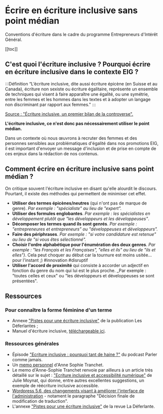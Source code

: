 # Écrire en écriture inclusive sans point médian

Conventions d'écriture dans le cadre du programme Entrepreneurs d'Intérêt Général. 

[[toc]]

## C'est quoi l'écriture inclusive ? Pourquoi écrire en écriture inclusive dans le contexte EIG ?  

:::Définition “L’écriture inclusive, dite aussi écriture épicène (en Suisse et au Canada), écriture non sexiste ou écriture égalitaire, représente un ensemble de techniques qui visent à faire apparaître une égalité, ou une symétrie, entre les femmes et les hommes dans les textes et à adopter un langage non discriminant par rapport aux femmes."
:::

[Source : "Écriture inclusive, un premier bilan de la controverse".](https://theconversation.com/ecriture-inclusive-un-premier-bilan-de-la-controverse-147630)

**L'écriture inclusive, ce n'est donc pas nécessairement utiliser le point médian.**

Dans un contexte où nous œuvrons à recruter des femmes et des personnes sensibles aux problématiques d'égalité dans nos promotions EIG, il est important d'envoyer un message d'inclusion et de prise en compte de ces enjeux dans la rédaction de nos contenus.

## Comment écrire en écriture inclusive sans point médian ?

On critique souvent l'écriture inclusive en disant qu'elle alourdit le discours. Pourtant, il existe des méthodes qui permettent de minimiser cet effet. 

* **Utiliser des termes épicènes/neutres** (qui n'ont pas de marque de genre). *Par exemple : "spécialiste" au lieu de "expert".*  
* **Utiliser des formules englobantes**. *Par exemple : les spécialistes en développement plutôt que "les développeurs et les développeuses"*.
* **Décomposer les termes quand ils sont genrés**. *Par exemple : "entrepreneures et entrepreneurs" ou "développeuses et développeurs".*
* **Faire des périphrases**. *Par exemple : "si votre candidature est retenue" au lieu de "si vous êtes sélectionné".* 
* **Choisir l'ordre alphabétique pour l'énumération des deux genres**. _Par exemple : "les Français et les Françaises", "elles et ils" au lieu de "ils et elles")_. Cela peut choquer au début car la tournure est moins usitée... pour l'instant ;) #innovation #disruptif
* **Utiliser l'accord de proximité** qui consiste à accorder un adjectif en fonction du genre du nom qui lui est le plus proche. _Par exemple : "toutes celles et ceux" ou "les développeurs et développeuses se sont présentées".

## Ressources

### Pour connaître la forme féminine d'un terme
* Annexe ["Pistes pour une écriture inclusive"](https://revueladeferlante.fr/wp-content/uploads/2021/02/ladeferlante_orthotypo.pdf) de la publication Les Déferlantes ; 
* Manuel d'écriture inclusive, [téléchargeable ici](https://www.motscles.net/ecriture-inclusive).

### Ressources générales

* Épisode ["Ecriture inclusive : pourquoi tant de haine ?"](https://www.binge.audio/podcast/parler-comme-jamais/ecriture-inclusive-pourquoi-tant-de-haine) du podcast Parler comme jamais.
* Un [memo personnel](https://blog.hello-bokeh.fr/2021/02/25/memo-de-lecriture-inclusive/) d'Anne Sophie Tranchet.
* Le memo d'Anne-Sophie Tranchet renvoie par ailleurs à un article très détaillé sur le sujet : ["Ecriture inclusive et accessibilité numérique"](https://www.lalutineduweb.fr/ecriture-inclusive-accessibilite-numerique-jetdv2020/#j-conference) de Julie Moynat, qui donne, entre autres excellentes suggestions, un exemple de réécriture inclusive accessible. 
* [Wordpress 5.6, des changements visant à améliorer l'interface de l'administration](https://fr.wordpress.org/2020/11/26/wordpress-5-6-des-changements-visant-a-ameliorer-linclusivite-de-linterface-dadministration/) - notament le paragraphe "Décision finale de modification de traduction".
* L'annexe ["Pistes pour une écriture inclusive"](https://revueladeferlante.fr/wp-content/uploads/2021/02/ladeferlante_orthotypo.pdf) de la revue La Déferlante.
